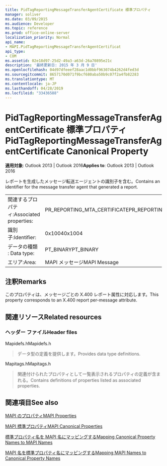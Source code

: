```yaml
---
title: PidTagReportingMessageTransferAgentCertificate 標準プロパティ
manager: soliver
ms.date: 03/09/2015
ms.audience: Developer
ms.topic: reference
ms.prod: office-online-server
localization_priority: Normal
api_name:
- MAPI.PidTagReportingMessageTransferAgentCertificat
api_type:
- COM
ms.assetid: 02e18d97-25d2-49a3-a63d-26a70895e21c
description: '最終更新日: 2015 年 3 月 9 日'
ms.openlocfilehash: 04d97dfeeef28aac1d0bbf963074b4262d4fed3d
ms.sourcegitcommit: 8657170d071f9bcf680aba50b9c07f2a4fb82283
ms.translationtype: MT
ms.contentlocale: ja-JP
ms.lasthandoff: 04/28/2019
ms.locfileid: "33436588"
---
```

# <a name="pidtagreportingmessagetransferagentcertificate-canonical-property"></a><span data-ttu-id="93bd5-103">PidTagReportingMessageTransferAgentCertificate 標準プロパティ</span><span class="sxs-lookup"><span data-stu-id="93bd5-103">PidTagReportingMessageTransferAgentCertificate Canonical Property</span></span>

  
  
<span data-ttu-id="93bd5-104">**適用対象**: Outlook 2013 | Outlook 2016</span><span class="sxs-lookup"><span data-stu-id="93bd5-104">**Applies to**: Outlook 2013 | Outlook 2016</span></span> 
  
<span data-ttu-id="93bd5-105">レポートを生成したメッセージ転送エージェントの識別子を含む。</span><span class="sxs-lookup"><span data-stu-id="93bd5-105">Contains an identifier for the message transfer agent that generated a report.</span></span>
  
|||
|:-----|:-----|
|<span data-ttu-id="93bd5-106">関連するプロパティ:</span><span class="sxs-lookup"><span data-stu-id="93bd5-106">Associated properties:</span></span>  <br/> |<span data-ttu-id="93bd5-107">PR_REPORTING_MTA_CERTIFICATE</span><span class="sxs-lookup"><span data-stu-id="93bd5-107">PR_REPORTING_MTA_CERTIFICATE</span></span>  <br/> |
|<span data-ttu-id="93bd5-108">識別子:</span><span class="sxs-lookup"><span data-stu-id="93bd5-108">Identifier:</span></span>  <br/> |<span data-ttu-id="93bd5-109">0x1004</span><span class="sxs-lookup"><span data-stu-id="93bd5-109">0x1004</span></span>  <br/> |
|<span data-ttu-id="93bd5-110">データの種類 : </span><span class="sxs-lookup"><span data-stu-id="93bd5-110">Data type:</span></span>  <br/> |<span data-ttu-id="93bd5-111">PT_BINARY</span><span class="sxs-lookup"><span data-stu-id="93bd5-111">PT_BINARY</span></span>  <br/> |
|<span data-ttu-id="93bd5-112">エリア:</span><span class="sxs-lookup"><span data-stu-id="93bd5-112">Area:</span></span>  <br/> |<span data-ttu-id="93bd5-113">MAPI メッセージ</span><span class="sxs-lookup"><span data-stu-id="93bd5-113">MAPI Message</span></span>  <br/> |
   
## <a name="remarks"></a><span data-ttu-id="93bd5-114">注釈</span><span class="sxs-lookup"><span data-stu-id="93bd5-114">Remarks</span></span>

<span data-ttu-id="93bd5-115">このプロパティは、メッセージごとの X.400 レポート属性に対応します。</span><span class="sxs-lookup"><span data-stu-id="93bd5-115">This property corresponds to an X.400 report per-message attribute.</span></span>
  
## <a name="related-resources"></a><span data-ttu-id="93bd5-116">関連リソース</span><span class="sxs-lookup"><span data-stu-id="93bd5-116">Related resources</span></span>

### <a name="header-files"></a><span data-ttu-id="93bd5-117">ヘッダー ファイル</span><span class="sxs-lookup"><span data-stu-id="93bd5-117">Header files</span></span>

<span data-ttu-id="93bd5-118">Mapidefs.h</span><span class="sxs-lookup"><span data-stu-id="93bd5-118">Mapidefs.h</span></span>
  
> <span data-ttu-id="93bd5-119">データ型の定義を提供します。</span><span class="sxs-lookup"><span data-stu-id="93bd5-119">Provides data type definitions.</span></span>
    
<span data-ttu-id="93bd5-120">Mapitags.h</span><span class="sxs-lookup"><span data-stu-id="93bd5-120">Mapitags.h</span></span>
  
> <span data-ttu-id="93bd5-121">関連付けられたプロパティとして一覧表示されるプロパティの定義が含まれる。</span><span class="sxs-lookup"><span data-stu-id="93bd5-121">Contains definitions of properties listed as associated properties.</span></span>
    
## <a name="see-also"></a><span data-ttu-id="93bd5-122">関連項目</span><span class="sxs-lookup"><span data-stu-id="93bd5-122">See also</span></span>



[<span data-ttu-id="93bd5-123">MAPI のプロパティ</span><span class="sxs-lookup"><span data-stu-id="93bd5-123">MAPI Properties</span></span>](mapi-properties.md)
  
[<span data-ttu-id="93bd5-124">MAPI 標準プロパティ</span><span class="sxs-lookup"><span data-stu-id="93bd5-124">MAPI Canonical Properties</span></span>](mapi-canonical-properties.md)
  
[<span data-ttu-id="93bd5-125">標準プロパティ名を MAPI 名にマッピングする</span><span class="sxs-lookup"><span data-stu-id="93bd5-125">Mapping Canonical Property Names to MAPI Names</span></span>](mapping-canonical-property-names-to-mapi-names.md)
  
[<span data-ttu-id="93bd5-126">MAPI 名を標準プロパティ名にマッピングする</span><span class="sxs-lookup"><span data-stu-id="93bd5-126">Mapping MAPI Names to Canonical Property Names</span></span>](mapping-mapi-names-to-canonical-property-names.md)

